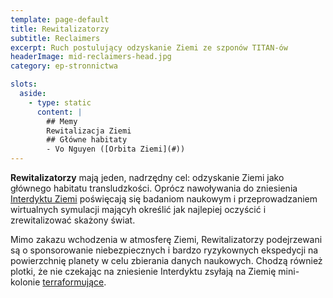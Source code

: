 ```yaml
---
template: page-default
title: Rewitalizatorzy
subtitle: Reclaimers
excerpt: Ruch postulujący odzyskanie Ziemi ze szponów TITAN-ów
headerImage: mid-reclaimers-head.jpg
category: ep-stronnictwa

slots:
  aside:
    - type: static
      content: |
        ## Memy
        Rewitalizacja Ziemi 
        ## Główne habitaty
        - Vo Nguyen ([Orbita Ziemi](#))
---
```

**Rewitalizatorzy** mają jeden, nadrzędny cel: odzyskanie Ziemi jako głównego habitatu transludzkości. Oprócz nawoływania do zniesienia [Interdyktu Ziemi](#) poświęcają się badaniom naukowym i przeprowadzaniem wirtualnych symulacji mającyh określić jak najlepiej oczyścić i zrewitalizować skażony świat.

Mimo zakazu wchodzenia w atmosferę Ziemi, Rewitalizatorzy podejrzewani są o sponsorowanie niebezpiecznych i bardzo ryzykownych ekspedycji na powierzchnię planety w celu zbierania danych naukowych. Chodzą również plotki, że nie czekając na zniesienie Interdyktu zsyłają na Ziemię mini-kolonie [terraformujące](http://pl.wikipedia.org/wiki/Terraformowanie).
